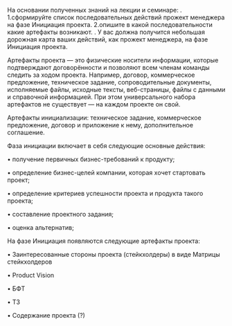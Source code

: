 На основании полученных знаний на лекции и семинаре:
.
1.сформируйте список последовательных действий прожект менеджера на фазе Инициация проекта.
2.опишите в какой последовательности какие артефакты возникают.
.
У вас должна получится небольшая дорожная карта ваших действий, как прожект менеджера, на фазе Инициация проекта.


Артефакты проекта — это физические носители информации, которые подтверждают договорённости и позволяют всем членам команды следить за ходом проекта. Например, договор, коммерческое предложение, техническое задание, сопроводительные документы, исполняемые файлы, исходные тексты, веб-страницы, файлы с данными и справочной информацией. При этом универсального набора артефактов не существует — на каждом проекте он свой.

Артефакты инициализации: техническое задание, коммерческое предложение, договор и приложение к нему, дополнительное соглашение.

Фаза инициации включает в себя следующие основные действия:

• получение первичных бизнес-требований к продукту;

• определение бизнес-целей компании, которая хочет стартовать проект;

• определение критериев успешности проекта и продукта такого проекта;

• составление проектного задания;

• оценка альтернатив;

На фазе Инициация появляются следующие артефакты проекта:

• Заинтересованные стороны проекта (стейкхолдеры) в виде Матрицы стейкхолдеров

• Product Vision

• БФТ

• ТЗ

• Содержание проекта (?)